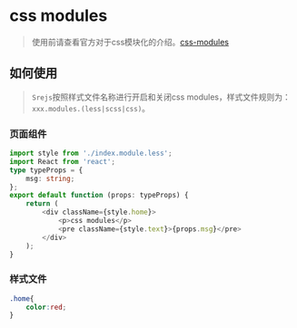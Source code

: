 # css modules
>  使用前请查看官方对于css模块化的介绍。[css-modules](https://github.com/css-modules/css-modules)


## 如何使用
> `Srejs`按照样式文件名称进行开启和关闭css modules，样式文件规则为：`xxx.modules.(less|scss|css)`。


### 页面组件
```ts
import style from './index.module.less';
import React from 'react';
type typeProps = {
    msg: string;
};
export default function (props: typeProps) {
    return (
        <div className={style.home}>
            <p>css modules</p>
            <pre className={style.text}>{props.msg}</pre>
        </div>
    );
}
```


### 样式文件
```css
.home{
    color:red;
}
```